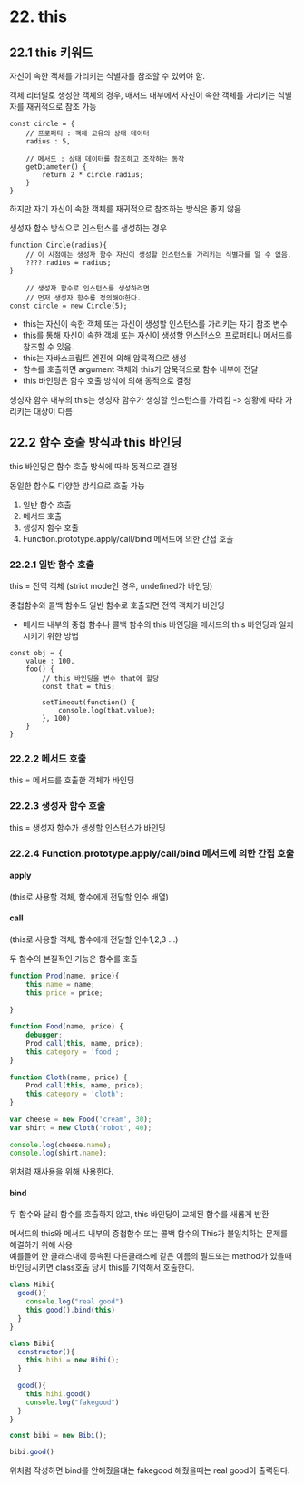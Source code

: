 # 22. this
## 22.1 this 키워드
자신이 속한 객체를 가리키는 식별자를 참조할 수 있어야 함.

객체 리터럴로 생성한 객체의 경우, 매서드 내부에서 자신이 속한 객체를 가리키는 식별자를 재귀적으로 참조 가능
```javascript=
const circle = {
    // 프로퍼티 : 객체 고유의 상태 데이터
    radius : 5,
    
    // 메서드 : 상태 데이터를 참조하고 조작하는 동작
    getDiameter() {
        return 2 * circle.radius;
    }
}
```

하지만 자기 자신이 속한 객체를 재귀적으로 참조하는 방식은 좋지 않음

생성자 함수 방식으로 인스턴스를 생성하는 경우

```javascript=
function Circle(radius){
    // 이 시점에는 생성자 함수 자신이 생성할 인스턴스를 가리키는 식별자를 알 수 없음.
    ????.radius = radius;
}

    // 생성자 함수로 인스턴스를 생성하려면
    // 먼저 생성자 함수를 정의해야한다.
const circle = new Circle(5);
```

- this는 자신이 속한 객체 또는 자신이 생성할 인스턴스를 가리키는 자기 참조 변수
- this를 통해 자신이 속한 객체 또는 자신이 생성할 인스턴스의 프로퍼티나 메서드를 참조할 수 있음.
- this는 자바스크립트 엔진에 의해 암묵적으로 생성
- 함수를 호출하면 argument 객체와 this가 암묵적으로 함수 내부에 전달
- this 바인딩은 함수 호출 방식에 의해 동적으로 결정

생성자 함수 내부의 this는 생성자 함수가 생성할 인스턴스를 가리킴 -> 상황에 따라 가리키는 대상이 다름

## 22.2 함수 호출 방식과 this 바인딩
this 바인딩은 함수 호출 방식에 따라 동적으로 결정

동일한 함수도 다양한 방식으로 호출 가능
1. 일반 함수 호출
2. 메서드 호출
3. 생성자 함수 호출
4. Function.prototype.apply/call/bind 메서드에 의한 간접 호출

### 22.2.1 일반 함수 호출
this = 전역 객체
(strict mode인 경우, undefined가 바인딩)

중첩함수와 콜백 함수도 일반 함수로 호출되면 전역 객체가 바인딩
- 메서드 내부의 중첩 함수나 콜백 함수의 this 바인딩을 메서드의 this 바인딩과 일치시키기 위한 방법
```javascript=
const obj = {
    value : 100,
    foo() {
        // this 바인딩을 변수 that에 할당
        const that = this;
        
        setTimeout(function() {
            console.log(that.value);
        }, 100)
    }
}
```

### 22.2.2 메서드 호출
this = 메서드를 호출한 객체가 바인딩

### 22.2.3 생성자 함수 호출
this = 생성자 함수가 생성할 인스턴스가 바인딩

### 22.2.4 Function.prototype.apply/call/bind 메서드에 의한 간접 호출

#### apply
(this로 사용할 객체, 함수에게 전달할 인수 배열)

#### call
(this로 사용할 객체, 함수에게 전달할 인수1,2,3 ...)

두 함수의 본질적인 기능은 함수를 호출
```js run
function Prod(name, price){
    this.name = name;
    this.price = price;
 
}
 
function Food(name, price) {
    debugger;
    Prod.call(this, name, price);
    this.category = 'food';
}
 
function Cloth(name, price) {
    Prod.call(this, name, price);
    this.category = 'cloth';
}
 
var cheese = new Food('cream', 30);
var shirt = new Cloth('robot', 40);
 
console.log(cheese.name);
console.log(shirt.name);
```
위처럼 재사용을 위해 사용한다.

#### bind
두 함수와 달리 함수를 호출하지 않고, this 바인딩이 교체된 함수를 새롭게 반환

메서드의 this와 메서드 내부의 중첩함수 또는 콜백 함수의 This가 불일치하는 문제를 해결하기 위해 사용<br>
예를들어 한 클래스내에 종속된 다른클래스에 같은 이름의 필드또는 method가 있을때 바인딩시키면 class호출 당시 this를 기억해서 호출한다.
```js run
class Hihi{
  good(){
    console.log("real good")
    this.good().bind(this)
  }
}

class Bibi{
  constructor(){
    this.hihi = new Hihi();
  }
  
  good(){
    this.hihi.good()
    console.log("fakegood")
  }
}

const bibi = new Bibi();

bibi.good()
```
위처럼 작성하면 bind를 안해줬을떄는 fakegood 해줬을때는 real good이 출력된다.
